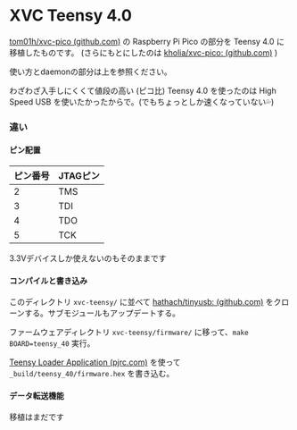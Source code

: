 # XVC Teensy 4.0

[tom01h/xvc-pico (github.com)](https://github.com/tom01h/xvc-pico) の Raspberry Pi Pico の部分を Teensy 4.0 に移植したものです。 (さらにもとにしたのは [kholia/xvc-pico: (github.com)](https://github.com/kholia/xvc-pico) )

使い方とdaemonの部分は上を参照ください。

わざわざ入手しにくくて値段の高い (ピコ比) Teensy 4.0 を使ったのは High Speed USB を使いたかったからで。(でもちょっとしか速くなっていない💦)

### 違い

#### ピン配置

| ピン番号 | JTAGピン |
| ---- | ------ |
| 2    | TMS    |
| 3    | TDI    |
| 4    | TDO    |
| 5    | TCK    |

3.3Vデバイスしか使えないのもそのままです

#### コンパイルと書き込み

このディレクトリ `xvc-teensy/` に並べて [hathach/tinyusb: (github.com)](https://github.com/hathach/tinyusb) をクローンする。サブモジュールもアップデートする。

ファームウェアディレクトリ `xvc-teensy/firmware/` に移って、`make BOARD=teensy_40` 実行。

[Teensy Loader Application (pjrc.com)](https://www.pjrc.com/teensy/loader.html) を使って`_build/teensy_40/firmware.hex` を書き込む。

#### データ転送機能

移植はまだです
